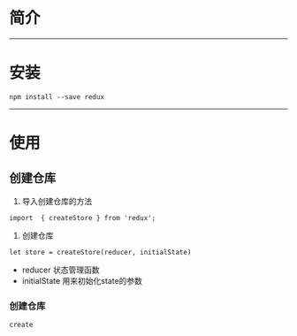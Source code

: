 # 简介

---

# 安装

```
npm install --save redux
```

---

# 使用

## 创建仓库

1. 导入创建仓库的方法

```
import  { createStore } from 'redux';
```

1. 创建仓库

```
let store = createStore(reducer, initialState)
```

* reducer  状态管理函数
* initialState  用来初始化state的参数

### 创建仓库

```
create
```



